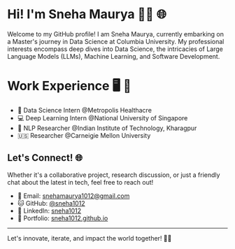 # Hi! I'm Sneha Maurya 👩‍💻 🌐

Welcome to my GitHub profile! I am Sneha Maurya, currently embarking on a Master's journey in Data Science at Columbia University. My professional interests encompass deep dives into Data Science, the intricacies of Large Language Models (LLMs), Machine Learning, and Software Development.

# Work Experience 🖥️ :briefcase:
- :bookmark: Data Science Intern @Metropolis Healthacre
- :computer: Deep Learning Intern @National University of Singapore
- :school: NLP Researcher @Indian Institute of Technology, Kharagpur
- :us: Researcher @Carneigie Mellon University

  
## Let's Connect! 🌐

Whether it's a collaborative project, research discussion, or just a friendly chat about the latest in tech, feel free to reach out!

- 📩 Email: snehamaurya1012@gmail.com
- 🐱 GitHub: [@sneha1012](https://github.com/sneha1012)
- 🔗 LinkedIn: [sneha1012](https://linkedin.com/in/sneha101202)
- 💼 Portfolio: [sneha1012.github.io](https://sneha1012.github.io)

---

Let's innovate, iterate, and impact the world together! 🚀🌟


<!--*sneha1012/sneha1012** is a ✨ _special_ ✨ repository because its `README.md` (this file) appears on your GitHub profile.

Here are some ideas to get you started:

- 🔭 I’m currently working on ...
- 🌱 I’m currently learning ...
- 👯 I’m looking to collaborate on ...
- 🤔 I’m looking for help with ...
- 💬 Ask me about ...
- 📫 How to reach me: ...
- 😄 Pronouns: ...
- ⚡ Fun fact: ...
-->
